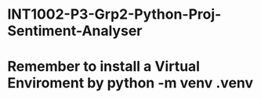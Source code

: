 # INT1002-P3-Grp2-Python-Proj-Sentiment-Analyser
# Remember to install a Virtual Enviroment by python -m venv .venv